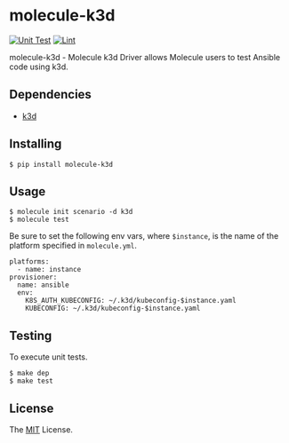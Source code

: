 # molecule-k3d

[![Unit Test](https://github.com/retr0h/molecule-k3d/actions/workflows/unit.yml/badge.svg)](https://github.com/retr0h/molecule-k3d/actions/workflows/unit.yml)
[![Lint](https://github.com/retr0h/molecule-k3d/actions/workflows/lint.yml/badge.svg)](https://github.com/retr0h/molecule-k3d/actions/workflows/lint.yml)

molecule-k3d - Molecule k3d Driver allows Molecule users to test Ansible code using k3d.

## Dependencies

* [k3d][]

## Installing

    $ pip install molecule-k3d

## Usage

    $ molecule init scenario -d k3d
    $ molecule test

Be sure to set the following env vars, where `$instance`, is the name
of the platform specified in `molecule.yml`.

    platforms:
      - name: instance
    provisioner:
      name: ansible
      env:
        K8S_AUTH_KUBECONFIG: ~/.k3d/kubeconfig-$instance.yaml
        KUBECONFIG: ~/.k3d/kubeconfig-$instance.yaml

## Testing

To execute unit tests.

    $ make dep
    $ make test

## License

The [MIT] License.

[k3d]: https://k3d.io/
[MIT]: LICENSE
